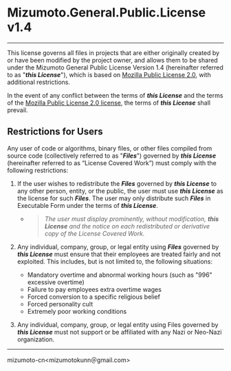 # Mizumoto.General.Public.License v1.4

---

This license governs all files in projects that are either originally created by or have been modified by the project owner, and allows them to be shared under the Mizumoto General Public License Version 1.4 (hereinafter referred to as "__*this License*__"), which is based on [Mozilla Public License 2.0](mpl-v2.0.md), with additional restrictions.

In the event of any conflict between the terms of __*this License*__ and the terms of the [Mozilla Public License 2.0 license](mpl-v2.0.md), the terms of __*this License*__ shall prevail.

## Restrictions for Users

Any user of code or algorithms, binary files, or other files compiled from source code (collectively referred to as "__*Files*__") governed by __*this License*__ (hereinafter referred to as “License Covered Work”) must comply with the following restrictions:

1. If the user wishes to redistribute the __*Files*__ governed by __*this License*__ to any other person, entity, or the public, the user must use __*this License*__ as the license for such __*Files*__. The user may only distribute such __*Files*__ in Executable Form under the terms of __*this License*__.

    - > *The user must display prominently, without modification, __*this License*__ and the notice on each redistributed or derivative copy of the License Covered Work.*

2. Any individual, company, group, or legal entity using __*Files*__ governed by __*this License*__ must ensure that their employees are treated fairly and not exploited. This includes, but is not limited to, the following situations:
    - Mandatory overtime and abnormal working hours (such as "996" excessive overtime)
    - Failure to pay employees extra overtime wages
    - Forced conversion to a specific religious belief
    - Forced personality cult
    - Extremely poor working conditions

3. Any individual, company, group, or legal entity using Files governed by __*this License*__ must not support or be affiliated with any Nazi or Neo-Nazi organization.

<!-- > [List of disqualified entities](./List_of_Disqualified_Entities.md) -->

---

 mizumoto-cn\<mizumotokunn＠gmail.com\>

